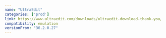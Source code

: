 ```yaml
---
name: "UltraEdit"
categories: ['prod']
link: https://www.ultraedit.com/downloads/ultraedit-download-thank-you/
compatibility: emulation
versionFrom: "30.2.0.27"
---
```


